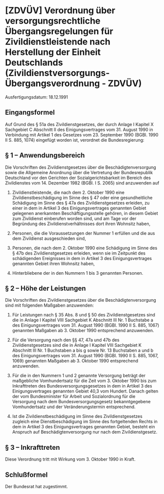 # [ZDVÜV] Verordnung über versorgungsrechtliche Übergangsregelungen für Zivildienstleistende nach Herstellung der Einheit Deutschlands  (Zivildienstversorgungs-Übergangsverordnung - ZDVÜV)

Ausfertigungsdatum: 18.12.1991

 

## Eingangsformel

Auf Grund des § 51a des Zivildienstgesetzes, der durch Anlage I Kapitel X Sachgebiet C Abschnitt II des Einigungsvertrages vom 31. August 1990 in Verbindung mit Artikel 1 des Gesetzes vom 23. September 1990 (BGBl. 1990 II S. 885, 1074) eingefügt worden ist, verordnet die Bundesregierung:


## § 1 – Anwendungsbereich

Die Vorschriften des Zivildienstgesetzes über die Beschädigtenversorgung sowie die Allgemeine Anordnung über die Vertretung der Bundesrepublik Deutschland vor den Gerichten der Sozialgerichtsbarkeit im Bereich des Zivildienstes vom 14. Dezember 1982 (BGBl. I S. 2065) sind anzuwenden auf

1. Zivildienstleistende, die nach dem 2. Oktober 1990 eine Zivildienstbeschädigung im Sinne des § 47 oder eine gesundheitliche Schädigung im Sinne des § 47a des Zivildienstgesetzes erleiden, zu einer in dem in Artikel 3 des Einigungsvertrages genannten Gebiet gelegenen anerkannten Beschäftigungsstelle gehören, in diesem Gebiet zum Zivildienst einberufen worden sind, und am Tage vor der Begründung des Zivildienstverhältnisses dort ihren Wohnsitz haben,

2. Personen, die die Voraussetzungen der Nummer 1 erfüllen und die aus dem Zivildienst ausgeschieden sind,

3. Personen, die nach dem 2. Oktober 1990 eine Schädigung im Sinne des § 47b des Zivildienstgesetzes erleiden, wenn sie im Zeitpunkt des schädigenden Ereignisses in dem in Artikel 3 des Einigungsvertrages genannten Gebiet ihren Wohnsitz haben,

4. Hinterbliebene der in den Nummern 1 bis 3 genannten Personen.


## § 2 – Höhe der Leistungen

Die Vorschriften des Zivildienstgesetzes über die Beschädigtenversorgung sind mit folgenden Maßgaben anzuwenden:

1. Für Leistungen nach § 35 Abs. 8 und § 50 des Zivildienstgesetzes sind die in Anlage I Kapitel VIII Sachgebiet K Abschnitt III Nr. 1 Buchstabe a des Einigungsvertrages vom 31. August 1990 (BGBl. 1990 II S. 885, 1067) genannten Maßgaben ab 3. Oktober 1990 entsprechend anzuwenden.

2. Für die Versorgung nach den §§ 47, 47a und 47b des Zivildienstgesetzes sind die in Anlage I Kapitel VIII Sachgebiet K Abschnitt III Nr. 1 Buchstaben a bis g sowie Nr. 13 Buchstaben a und b des Einigungsvertrages vom 31. August 1990 (BGBl. 1990 II S. 885, 1067, 1069) genannten Maßgaben ab 3. Oktober 1990 entsprechend anzuwenden.

3. Für die in den Nummern 1 und 2 genannte Versorgung beträgt der maßgebliche Vomhundertsatz für die Zeit vom 3. Oktober 1990 bis zum Inkrafttreten des Bundesversorgungsgesetzes in dem in Artikel 3 des Einigungsvertrages genannten Gebiet 40,3 vom Hundert. Danach gelten der vom Bundesminister für Arbeit und Sozialordnung für die Versorgung nach dem Bundesversorgungsgesetz bekanntgegebene Vomhundertsatz und der Veränderungstermin entsprechend.

4. Ist die Zivildienstbeschädigung im Sinne des Zivildienstgesetzes zugleich eine Dienstbeschädigung im Sinne des fortgeltenden Rechts in dem in Artikel 3 des Einigungsvertrages genannten Gebiet, besteht ein Anspruch auf Beschädigtenversorgung nur nach dem Zivildienstgesetz.


## § 3 – Inkrafttreten

Diese Verordnung tritt mit Wirkung vom 3. Oktober 1990 in Kraft.


## Schlußformel

Der Bundesrat hat zugestimmt.

